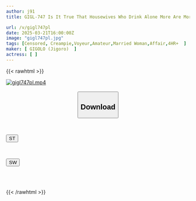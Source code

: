 ```yaml
---
author: j91
title: GIGL-747 Is It True That Housewives Who Drink Alone More Are More Stressed Out About Their Husbands?! Izakaya Pick-up, Home Sex, Secretly Filmed 12 People, 4 Hours BEST

url: /v/gigl747pl
date: 2025-03-21T16:00:00Z
image: "gigl747pl.jpg"
tags: [Censored, Creampie,Voyeur,Amateur,Married Woman,Affair,4HR+	]
maker: [ GIGOLO (Jigoro)  ]
actress: [ ]
---
```



{{< rawhtml >}}

<div class="video" data-videoid="pd6L1DY1aZCr4k2">
    <a href="javascript:;">
        <img src="/v/gigl747pl/gigl747pl.jpg" width="WIDTH" height="HEIGHT" alt="gigl747pl.mp4" loading="lazy">
    </a>
</div>

<script type="text/javascript" src="https://j91.asia/asset/on-demand-st.js"></script>

<br>
  <link rel="stylesheet" href="https://j91.asia/asset/bs5.css">
  
  <center>
  <button class="btn btn-primary" type="button" data-bs-toggle="collapse" data-bs-target=".multi-collapse" aria-expanded="false" aria-controls="multiCollapseExample1 multiCollapseExample2"><h2>Download</h2></button></center>
</p>
<div class="row">
  <div class="col">
    <div class="collapse multi-collapse" id="multiCollapseExample1">
      <div class="card card-body">
	      	      <br>
<div class="buttons">  
<p><a href="/v/gigl747pl/st.html" target="_blank"><button class="btn-hover color-3"><i class="fa fa-download"></i> ST</button></a></p></div>
    </div>
  </div>
</div>
  <div class="col">
    <div class="collapse multi-collapse" id="multiCollapseExample2">
      <div class="card card-body">
	      <br>
<div class="buttons">
<p><a href="/v/gigl747pl/sw.html" target="_blank"><button class="btn-hover color-2"><i class="fa fa-download"></i> SW</button></a></p></div>
<br><br>
      </div>
    </div>
  </div>
</div>

{{< /rawhtml >}}